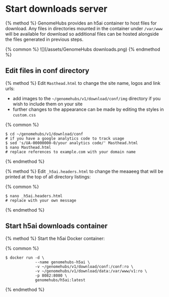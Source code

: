 # Start downloads server

{% method %}
GenomeHubs provides an h5ai container to host files for download. Any files in directories mounted in the container under `/var/www` will be available for download so additional files can be hosted alongside the files generated in previous steps.

{% common %}
![](/assets/GenomeHubs downloads.png)
{% endmethod %}


## Edit files in conf directory

{% method %}
Edit `Masthead.html` to change the site name, logos and link urls:
* add images to the `~/genomehubs/v1/download/conf/img` directory if you wish to include them on your site
* further changes to the appearance can be made by editing the styles in `custom.css`

{% common %}
```
$ cd ~/genomehubs/v1/download/conf
# if you have a google analytics code to track usage
$ sed 's/UA-00000000-0/your analytics code/' Masthead.html
$ nano Masthead.html
# replace references to example.com with your domain name
```
{% endmethod %}

{% method %}
Edit `_h5ai.headers.html` to change the meaaeeg that will be printed at the top of all directory listings:

{% common %}
```
$ nano _h5ai.headers.html
# replace with your own message
```
{% endmethod %}


## Start h5ai downloads container

{% method %}
Start the h5ai Docker container:

{% common %}
```
$ docker run -d \
             --name genomehubs-h5ai \
             -v ~/genomehubs/v1/download/conf:/conf:ro \
             -v ~/genomehubs/v1/download/data:/var/www/v1:ro \
             -p 8082:8080 \
             genomehubs/h5ai:latest
```
{% endmethod %}


